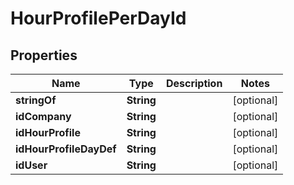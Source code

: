 
# HourProfilePerDayId

## Properties
Name | Type | Description | Notes
------------ | ------------- | ------------- | -------------
**stringOf** | **String** |  |  [optional]
**idCompany** | **String** |  |  [optional]
**idHourProfile** | **String** |  |  [optional]
**idHourProfileDayDef** | **String** |  |  [optional]
**idUser** | **String** |  |  [optional]



